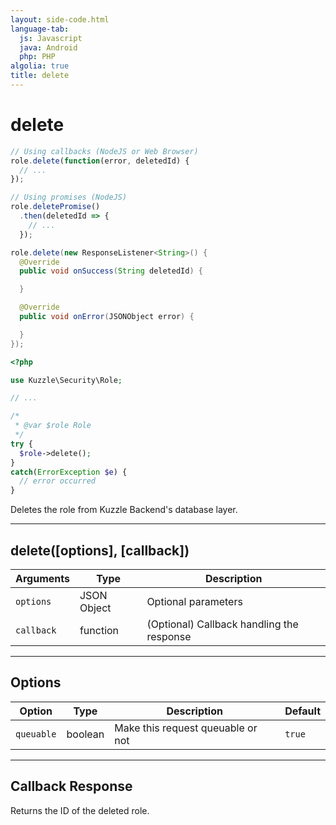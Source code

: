 ```yaml
---
layout: side-code.html
language-tab:
  js: Javascript
  java: Android
  php: PHP
algolia: true
title: delete
---
```


# delete

```js
// Using callbacks (NodeJS or Web Browser)
role.delete(function(error, deletedId) {
  // ...
});

// Using promises (NodeJS)
role.deletePromise()
  .then(deletedId => {
    // ...
  });
```

```java
role.delete(new ResponseListener<String>() {
  @Override
  public void onSuccess(String deletedId) {

  }

  @Override
  public void onError(JSONObject error) {

  }
});
```

```php
<?php

use Kuzzle\Security\Role;

// ...

/*
 * @var $role Role
 */
try {
  $role->delete();
}
catch(ErrorException $e) {
  // error occurred
}
```

Deletes the role from Kuzzle Backend's database layer.

---

## delete([options], [callback])

| Arguments | Type | Description |
|---------------|---------|----------------------------------------|
| ``options`` | JSON Object | Optional parameters |
| ``callback`` | function | (Optional) Callback handling the response |

---

## Options

| Option | Type | Description | Default |
|---------------|---------|----------------------------------------|---------|
| ``queuable`` | boolean | Make this request queuable or not  | ``true`` |

---

## Callback Response

Returns the ID of the deleted role.
